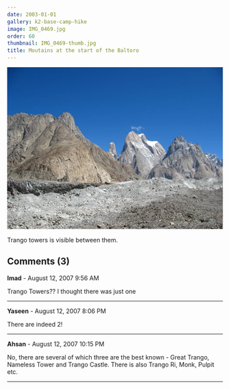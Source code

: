 ```yaml
---
date: 2003-01-01
gallery: k2-base-camp-hike
image: IMG_0469.jpg
order: 60
thumbnail: IMG_0469-thumb.jpg
title: Moutains at the start of the Baltoro
---
```


![Moutains at the start of the Baltoro](./IMG_0469.jpg)

Trango towers is visible between them.

<div id="comments">

## Comments (3)

**Imad** - August 12, 2007  9:56 AM

Trango Towers?? I thought there was just one

---

**Yaseen** - August 12, 2007  8:06 PM

There are indeed 2!

---

**Ahsan** - August 12, 2007 10:15 PM

No, there are several of which three are the best known - Great Trango, Nameless Tower and Trango Castle. There is also Trango Ri, Monk, Pulpit etc.

---

</div>